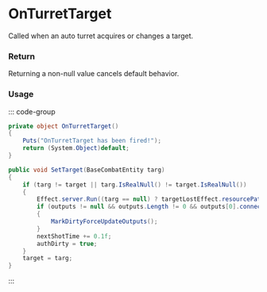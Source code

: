 <Badge type="danger" text="Carbon Compatible"/><Badge type="warning" text="Oxide Compatible"/>
# OnTurretTarget
Called when an auto turret acquires or changes a target.
### Return
Returning a non-null value cancels default behavior.

### Usage
::: code-group
```csharp [Example]
private object OnTurretTarget()
{
	Puts("OnTurretTarget has been fired!");
	return (System.Object)default;
}
```
```csharp [Source — Assembly-CSharp @ AutoTurret]
public void SetTarget(BaseCombatEntity targ)
{
	if (targ != target || targ.IsRealNull() != target.IsRealNull())
	{
		Effect.server.Run((targ == null) ? targetLostEffect.resourcePath : targetAcquiredEffect.resourcePath, base.transform.position, UnityEngine.Vector3.up);
		if (outputs != null && outputs.Length != 0 && outputs[0].connectedTo.Get() != null)
		{
			MarkDirtyForceUpdateOutputs();
		}
		nextShotTime += 0.1f;
		authDirty = true;
	}
	target = targ;
}

```
:::
